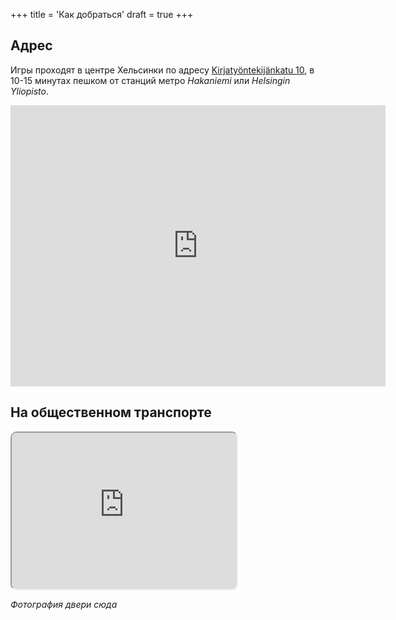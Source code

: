 +++
title = 'Как добраться'
draft = true
+++

## Адрес

Игры проходят в центре Хельсинки по адресу [Kirjatyöntekijänkatu 10](https://maps.app.goo.gl/EKyyKH3bnVhp56NX9), в 10-15 минутах пешком от станций метро _Hakaniemi_ или _Helsingin Yliopisto_.

<iframe src="https://www.google.com/maps/embed?pb=!1m18!1m12!1m3!1d1984.2839949417855!2d24.953531513102366!3d60.17603144285637!2m3!1f0!2f0!3f0!3m2!1i1024!2i768!4f13.1!3m3!1m2!1s0x46920bd147696475%3A0x33e56f67d195413b!2sKirjaty%C3%B6ntekij%C3%A4nkatu%2010%2C%2000170%20Helsinki!5e0!3m2!1sen!2sfi!4v1724251648126!5m2!1sen!2sfi" width="600" height="450" style="border:0;" allowfullscreen="" loading="lazy" referrerpolicy="no-referrer-when-downgrade"></iframe>

## На общественном транспорте

<iframe width="360" height="250" style="border-radius: 10px;" src="https://reittiopas.hsl.fi/haku?&lang=en&address2=Kirjatyöntekijänkatu 10, Helsinki&lon2=24.956247&lat2=60.176113" title="Digitransit UI embedded search" scrolling="no"></iframe>

_Фотография двери сюда_
